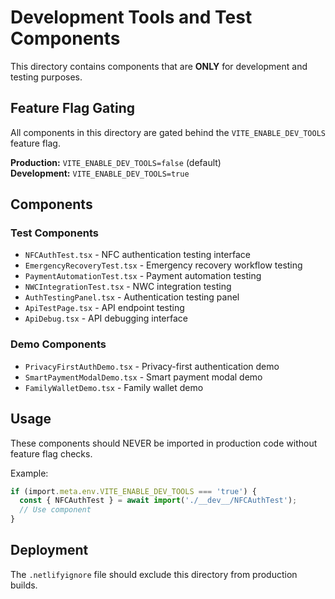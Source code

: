 # Development Tools and Test Components

This directory contains components that are **ONLY** for development and testing purposes.

## Feature Flag Gating

All components in this directory are gated behind the `VITE_ENABLE_DEV_TOOLS` feature flag.

**Production:** `VITE_ENABLE_DEV_TOOLS=false` (default)  
**Development:** `VITE_ENABLE_DEV_TOOLS=true`

## Components

### Test Components
- `NFCAuthTest.tsx` - NFC authentication testing interface
- `EmergencyRecoveryTest.tsx` - Emergency recovery workflow testing
- `PaymentAutomationTest.tsx` - Payment automation testing
- `NWCIntegrationTest.tsx` - NWC integration testing
- `AuthTestingPanel.tsx` - Authentication testing panel
- `ApiTestPage.tsx` - API endpoint testing
- `ApiDebug.tsx` - API debugging interface

### Demo Components
- `PrivacyFirstAuthDemo.tsx` - Privacy-first authentication demo
- `SmartPaymentModalDemo.tsx` - Smart payment modal demo
- `FamilyWalletDemo.tsx` - Family wallet demo

## Usage

These components should NEVER be imported in production code without feature flag checks.

Example:
```typescript
if (import.meta.env.VITE_ENABLE_DEV_TOOLS === 'true') {
  const { NFCAuthTest } = await import('./__dev__/NFCAuthTest');
  // Use component
}
```

## Deployment

The `.netlifyignore` file should exclude this directory from production builds.

